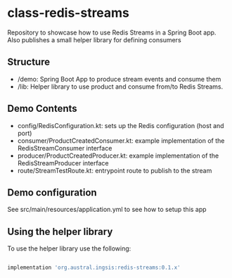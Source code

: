# class-redis-streams

Repository to showcase how to use Redis Streams in a Spring Boot app. Also publishes a small helper library for defining
consumers

## Structure
- /demo: Spring Boot App to produce stream events and consume them
- /lib: Helper library to use product and consume from/to Redis Streams.


## Demo Contents
- config/RedisConfiguration.kt: sets up the Redis configuration (host and port)
- consumer/ProductCreatedConsumer.kt: example implementation of the RedisStreamConsumer interface
- producer/ProductCreatedProducer.kt: example implementation of the RedisStreamProducer interface
- route/StreamTestRoute.kt: entrypoint route to publish to the stream

## Demo configuration

See src/main/resources/application.yml to see how to setup this app

## Using the helper library

To use the helper library use the following:

```groovy

implementation 'org.austral.ingsis:redis-streams:0.1.x'
```

